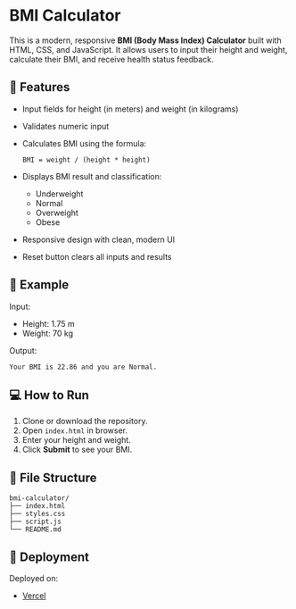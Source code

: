 # BMI Calculator

This is a modern, responsive **BMI (Body Mass Index) Calculator** built with HTML, CSS, and JavaScript. It allows users to input their height and weight, calculate their BMI, and receive health status feedback.

## 🔧 Features

- Input fields for height (in meters) and weight (in kilograms)
- Validates numeric input
- Calculates BMI using the formula:

  ```
  BMI = weight / (height * height)
  ```

- Displays BMI result and classification:

  - Underweight
  - Normal
  - Overweight
  - Obese

- Responsive design with clean, modern UI
- Reset button clears all inputs and results

## 🧪 Example

Input:

- Height: 1.75 m
- Weight: 70 kg

Output:

```
Your BMI is 22.86 and you are Normal.
```

## 💻 How to Run

1. Clone or download the repository.
2. Open `index.html` in browser.
3. Enter your height and weight.
4. Click **Submit** to see your BMI.

## 📁 File Structure

```
bmi-calculator/
├── index.html
├── styles.css
├── script.js
└── README.md
```

## 🚀 Deployment

Deployed on:

- [Vercel](https://vercel.com/)

